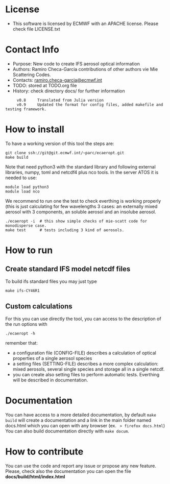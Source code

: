 


# License
  - This software is licensed by ECMWF with an APACHE license. Please check file LICENSE.txt

# Contact Info

  - Purpose:  New code to create IFS aerosol optical information
  - Authors:  Ramiro Checa-Garcia
              contributions of other authors vie Mie Scattering Codes.
  - Contacts: ramiro.checa-garcia@ecmwf.int
  - TODO:     stored at TODO.org file
  - History:  check directory docs/ for further information 

```
     v0.8     Translated from Julia version
     v0.9     Updated the format for config files, added makefile and testing framework.
```

# How to install

To have a working version of this tool the steps are:

```
git clone ssh://git@git.ecmwf.int/~parc/ecaeropt.git
make build
```

Note that need python3 with the standard library and following external libraries, numpy, toml and netcdf4 plus nco tools. In the server ATOS it is needed to use:
```
module load python3
module load nco
```

We recommend to run one the test to check everthing is working properly (this is just calculating for few wavelengths 3 cases: an externally mixed aerosol with 3 components, an soluble aerosol and an insolube aerosol.

```
./ecaeropt -i  # this show simple checks of mie-scatt code for monodisperse case.
make test      # tests including 3 kind of aerosols.
```

# How to run

## Create standard IFS model netcdf files

To build ifs standard files you may just type

```
make ifs-CY46R1
```

## Custom calculations

For this you can use directly the tool, you can access to the description of the run options with

```
./ecaeropt -h 
```

remember that:

-  a configuration file (CONFIG-FILE) describes a calculation of optical properties of a single aerosol species
-  a setting files (SETTING-FILE) describes a more complex calculation: mixed aerosols, several single species and storage all in a single netcdf.
-  you can create also setting files to perform automatic tests. Everthing will be described in documentation.

# Documentation

You can have access to a more detailed documentation, by default `make build` will create a documentation and a link in the main folder named docs.html which you can open with any browser (ex. ` > firefox docs.html`)
You can also build documentation directly with `make docum`.

# How to contribute

You can use the code and report any issue or propose any new feature. Please, check also
the documentation you can open the file **docs/build/html/index.html**




